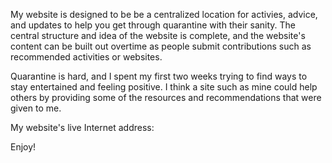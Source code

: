 My website is designed to be be a centralized location for activies, advice, and updates to help you get through quarantine with their sanity.  The central structure and idea of the website is complete, and the website's content can be built out overtime as people submit contributions such as recommended activities or websites.

Quarantine is hard, and I spent my first two weeks trying to find ways to stay entertained and feeling positive.  I think a site such as mine could help others by providing some of the resources and recommendations that were given to me.

My website's live Internet address:

Enjoy!